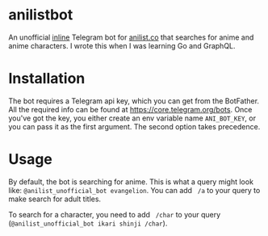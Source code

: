 # anilistbot
An unofficial [inline](https://core.telegram.org/bots/inline) Telegram bot for [anilist.co](https://anilist.co/) that searches for anime and anime characters. I wrote this when I was learning Go and GraphQL.

# Installation
The bot requires a Telegram api key, which you can get from the BotFather. All the required info can be found at https://core.telegram.org/bots. Once you've got the key, you either create an env variable name `ANI_BOT_KEY`, or you can pass it as the first argument. The second option takes precedence.

# Usage
By default, the bot is searching for anime. This is what a query might look like: `@anilist_unofficial_bot evangelion`. You can add ` /a` to your query to make search for adult titles.

To search for a character, you need to add ` /char` to your query (`@anilist_unofficial_bot ikari shinji /char`).

